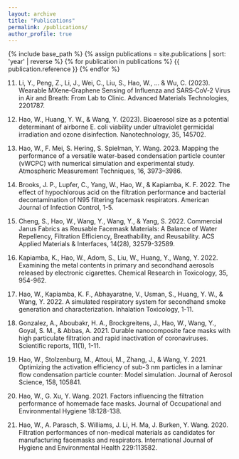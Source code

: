 ```yaml
---
layout: archive
title: "Publications"
permalink: /publications/
author_profile: true
---
```


{% include base_path %}
{% assign publications = site.publications | sort: 'year' | reverse %}
{% for publication in publications %}
  {{ publication.reference }}
{% endfor %}

11. Li, Y., Peng, Z., Li, J., Wei, C., Liu, S., Hao, W., ... & Wu, C. (2023). Wearable MXene‐Graphene Sensing of Influenza and SARS‐CoV‐2 Virus in Air and Breath: From Lab to Clinic. Advanced Materials Technologies, 2201787.
    
10. Hao, W., Huang, Y. W., & Wang, Y. (2023). Bioaerosol size as a potential determinant of airborne E. coli viability under ultraviolet germicidal irradiation and ozone disinfection. Nanotechnology, 35, 145702.
    
9. Hao, W., F. Mei, S. Hering, S. Spielman, Y. Wang. 2023. Mapping the performance of a versatile water-based condensation particle counter (vWCPC) with numerical simulation and experimental study. Atmospheric Measurement Techniques, 16, 3973–3986.

8. Brooks, J. P., Lupfer, C., Yang, W., Hao, W., & Kapiamba, K. F. 2022. The effect of hypochlorous acid on the filtration performance and bacterial decontamination of N95 filtering facemask respirators. American Journal of Infection Control, 1-5.

7. Cheng, S., Hao, W., Wang, Y., Wang, Y., & Yang, S. 2022. Commercial Janus Fabrics as Reusable Facemask Materials: A Balance of Water Repellency, Filtration Efficiency, Breathability, and Reusability. ACS Applied Materials & Interfaces, 14(28), 32579-32589.

6. Kapiamba, K., Hao, W., Adom, S., Liu, W., Huang, Y., Wang, Y. 2022. Examining the metal contents in primary and secondhand aerosols released by electronic cigarettes. Chemical Research in Toxicology, 35, 954-962.

5. Hao, W., Kapiamba, K. F., Abhayaratne, V., Usman, S., Huang, Y. W., & Wang, Y. 2022. A simulated respiratory system for secondhand smoke generation and characterization. Inhalation Toxicology, 1-11.

4. Gonzalez, A., Aboubakr, H. A., Brockgreitens, J., Hao, W., Wang, Y., Goyal, S. M., & Abbas, A. 2021. Durable nanocomposite face masks with high particulate filtration and rapid inactivation of coronaviruses. Scientific reports, 11(1), 1-11.

3. Hao, W., Stolzenburg, M., Attoui, M., Zhang, J., & Wang, Y. 2021. Optimizing the activation efficiency of sub-3 nm particles in a laminar flow condensation particle counter: Model simulation. Journal of Aerosol Science, 158, 105841.

2. Hao, W., G. Xu, Y. Wang. 2021. Factors influencing the filtration performance of homemade face masks. Journal of Occupational and Environmental Hygiene 18:128-138.

1. Hao, W., A. Parasch, S. Williams, J. Li, H. Ma, J. Burken, Y. Wang. 2020. Filtration performances of non-medical materials as candidates for manufacturing facemasks and respirators. International Journal of Hygiene and Environmental Health 229:113582.

